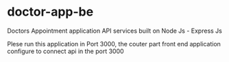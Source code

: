 # doctor-app-be
Doctors Appointment application API services built on Node Js - Express Js

Plese run this application in Port 3000, the couter part front end application configure to connect api in the port 3000
